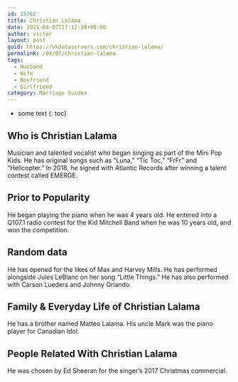 ```yaml
---
id: 15762
title: Christian Lalama
date: 2021-04-07T17:12:28+00:00
author: victor
layout: post
guid: https://ukdataservers.com/christian-lalama/
permalink: /04/07/christian-lalama
tags:
  - Husband
  - Wife
  - Boyfriend
  - Girlfriend
category: Marriage Guides
---
```


* some text
{: toc}


## Who is Christian Lalama



Musician and talented vocalist who began singing as part of the Mini Pop Kids. He has original songs such as &#8220;Luna,&#8221; &#8220;Tic Toc,&#8221; &#8220;FrFr&#8221; and &#8220;Helicopter.&#8221; In 2018, he signed with Atlantic Records after winning a talent contest called EMERGE. 

                
                
                
## Prior to Popularity



He began playing the piano when he was 4 years old. He entered into a Q107.1 radio contest for the Kid Mitchell Band when he was 10 years old, and won the competition. 

                
                
                
## Random data



He has opened for the likes of Max and Harvey Mills. He has performed alongside Jules LeBlanc on her song &#8220;Little Things.&#8221; He has also performed with Carson Lueders and Johnny Orlando. 

                
                
                
## Family & Everyday Life of Christian Lalama



He has a brother named Matteo Lalama. His uncle Mark was the piano player for Canadian Idol. 

                
                
                
## People Related With Christian Lalama



He was chosen by Ed Sheeran for the singer&#8217;s 2017 Christmas commercial. 

                
              
            
          
          
          